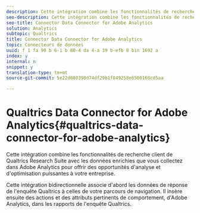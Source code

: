 ```yaml
---
description: Cette intégration combine les fonctionnalités de recherche client de Qualtrics Research Suite avec les données enrichies que vous collectez dans Adobe Analytics pour offrir des opportunités d'analyse et d'optimisation puissantes à votre entreprise.
seo-description: Cette intégration combine les fonctionnalités de recherche client de Qualtrics Research Suite avec les données enrichies que vous collectez dans Adobe Analytics pour offrir des opportunités d'analyse et d'optimisation puissantes à votre entreprise.
seo-title: Connector Data Connector for Adobe Analytics
solution: Analytics
subtopic: Qualtrics
title: Connector Data Connector for Adobe Analytics
topic: Connecteurs de données
uuid: f 1 fa 90 b 6-1 b 80-4 da 4-a 39 b-efb 8 bin 1692 a
index: y
internal: n
snippet: y
translation-type: tm+mt
source-git-commit: 5e22d080398d74df29b1f849258e6500168cd5aa

---
```



# Qualtrics Data Connector for Adobe Analytics{#qualtrics-data-connector-for-adobe-analytics}

Cette intégration combine les fonctionnalités de recherche client de Qualtrics Research Suite avec les données enrichies que vous collectez dans Adobe Analytics pour offrir des opportunités d'analyse et d'optimisation puissantes à votre entreprise.

Cette intégration bidirectionnelle associe d'abord les données de réponse de l'enquête Qualtrics à celles de votre parcours de navigation. Il insère ensuite des actions et des attributs pertinents de comportement, d'Adobe Analytics, dans les rapports de l'enquête Qualtrics.
